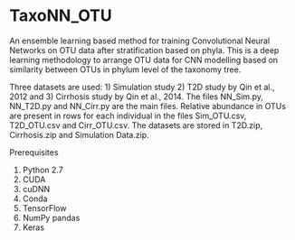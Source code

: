 # TaxoNN_OTU

An ensemble learning based method for training Convolutional Neural Networks on OTU data after stratification based on phyla. This is a deep learning methodology to arrange OTU data for CNN modelling based on similarity between OTUs in phylum level of the taxonomy tree.


Three datasets are used: 1) Simulation study 2) T2D study by Qin et al., 2012 and 3) Cirrhosis study by Qin et al., 2014. The files NN_Sim.py, NN_T2D.py and NN_Cirr.py are the main files. Relative abundance in OTUs are present in rows for each individual in the files Sim_OTU.csv, T2D_OTU.csv and Cirr_OTU.csv. 
The datasets are stored in T2D.zip, Cirrhosis.zip and Simulation Data.zip. 

Prerequisites

1.	Python 2.7
2.	CUDA
3.	cuDNN
4.	Conda
5.	TensorFlow 
6.	NumPy pandas 
7.	Keras

